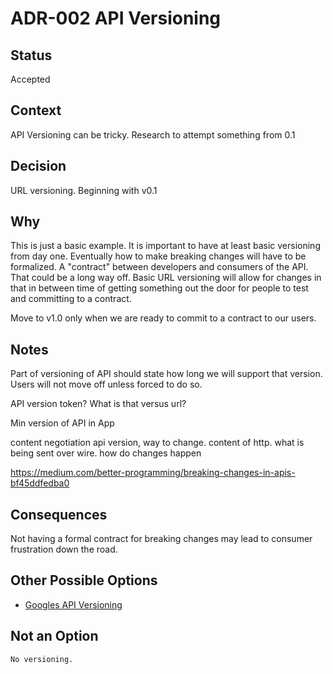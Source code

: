 # ADR-002 API Versioning

## Status

Accepted

## Context

API Versioning can be tricky. Research to attempt something from 0.1
    
## Decision

URL versioning. Beginning with v0.1

## Why

This is just a basic example. It is important to have at least basic versioning
from day one. Eventually how to make breaking changes will have to be formalized.
A "contract" between developers and consumers of the API. That could be a long
way off. Basic URL versioning will allow for changes in that in between time of 
getting something out the door for people to test and committing to a contract.

Move to v1.0 only when we are ready to commit to a contract to our users.

## Notes

Part of versioning of API should state how long we will support that version.
Users will not move off unless forced to do so.

API version token? What is that versus url?

Min version of API in App

content negotiation
	api version, way to change. content of http. what is being sent over wire. how do changes happen

https://medium.com/better-programming/breaking-changes-in-apis-bf45ddfedba0

## Consequences

Not having a formal contract for breaking changes may lead to consumer frustration
down the road.

## Other Possible Options

- [Googles API Versioning](https://google.aip.dev/185)

## Not an Option

    No versioning.
